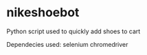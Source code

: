 # nikeshoebot
Python script used to quickly add shoes to cart

Dependecies used:
  selenium
  chromedriver
